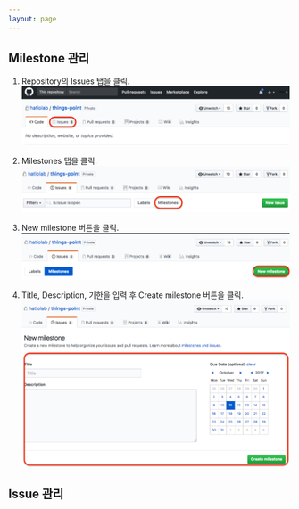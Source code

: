 ```yaml
---
layout: page
---
```

## Milestone 관리
1. Repository의 Issues 탭을 클릭.  
  ![click "issues" tab](assets/images/milestone-1.png)

1. Milestones 탭을 클릭.
  ![click "Milestones" tab](assets/images/milestone-2.png)

1. New milestone 버튼을 클릭.
  ![click "New milestone" button](assets/images/milestone-3.png) 

1. Title, Description, 기한을 입력 후 Create milestone 버튼을 클릭.
  ![click "Create milestone" button](assets/images/milestone-4.png) 
  
## Issue 관리
